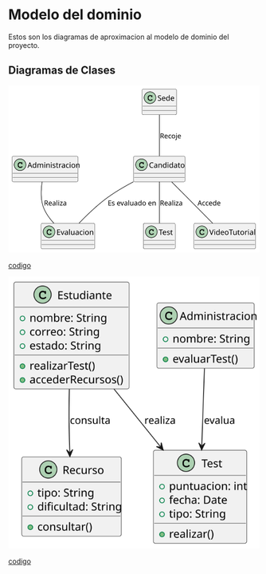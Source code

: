 # Modelo del dominio

Estos son los diagramas de aproximacion al modelo de dominio del proyecto.

## Diagramas de Clases

![v0.0.1](../../documentos/imagenes/modelos_uml/DagramaDeClases.svg)

[codigo](modelo_del_dominio/test/modelos_uml/DagramaDeClases.puml)

![v0.0.2](../../documentos/imagenes/diagramas/DiagramaClases.svg)

[codigo](modelo_del_dominio/test/diagramas/Actividades.puml)